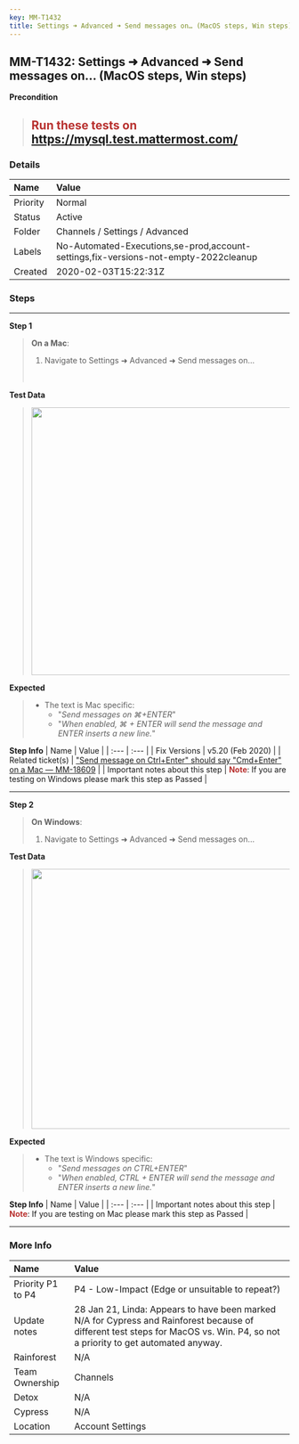 ```yaml
---
key: MM-T1432
title: Settings ➜ Advanced ➜ Send messages on… (MacOS steps, Win steps)
---
```


## MM-T1432: Settings ➜ Advanced ➜ Send messages on… (MacOS steps, Win steps)

**Precondition**

> <article><h1><span style="color: rgb(184, 49, 47);">Run these tests on</span> <a href="https://mysql.test.mattermost.com/" rel="noopener noreferrer" target="_blank">https://mysql.test.mattermost.com/</a></h1></article>

### Details

| Name     | Value                                                                               |
| :------- | :---------------------------------------------------------------------------------- |
| Priority | Normal                                                                              |
| Status   | Active                                                                              |
| Folder   | Channels / Settings / Advanced                                                      |
| Labels   | No-Automated-Executions,se-prod,account-settings,fix-versions-not-empty-2022cleanup |
| Created  | 2020-02-03T15:22:31Z                                                                |

### Steps

<hr/>

**Step 1**

> <article><strong>On a Mac</strong>:<ol><li>Navigate to Settings ➜ Advanced ➜ Send messages on…</li></ol><br /></article>

**Test Data**

> <article><img src="https://smartbear-tm4j-prod-us-west-2-attachment-rich-text.s3.us-west-2.amazonaws.com/embedded-f3277290f945470c4add5d21ef3dc7ca7b74388fc7152bfb6b99ae58c66a95a8-1580743441068-2020-02-03_09-52-21.png" style="width:481px" class="fr-fil fr-dib" /></article>

**Expected**

> <article><ul><li>The text is Mac specific:<ul><li>"<em>Send messages on ⌘+ENTER</em>"</li><li>"<em>When enabled, ⌘ + ENTER will send the message and ENTER inserts a new line.</em>"</li></ul></li></ul></article>

**Step Info**
| Name | Value |
| :--- | :--- |
| Fix Versions | v5.20 (Feb 2020) |
| Related ticket(s) | <a href="https://mattermost.atlassian.net/browse/MM-18609" rel="noopener noreferrer" target="_blank">"Send message on Ctrl+Enter" should say "Cmd+Enter" on a Mac — MM-18609</a> |
| Important notes about this step | <strong><span style="color:rgb(184, 49, 47)">Note</span></strong>: If you are testing on Windows please mark this step as Passed |

<hr/>

**Step 2**

> <article><strong>On Windows</strong>:<ol><li>Navigate to Settings ➜ Advanced ➜ Send messages on…</li></ol></article>

**Test Data**

> <article><img src="https://smartbear-tm4j-prod-us-west-2-attachment-rich-text.s3.us-west-2.amazonaws.com/embedded-f3277290f945470c4add5d21ef3dc7ca7b74388fc7152bfb6b99ae58c66a95a8-1580743807923-2020-02-03_10-08-11.png" style="width:467px" class="fr-fil fr-dib" /></article>

**Expected**

> <article><ul><li>The text is Windows specific:<ul><li>"<em>Send messages on CTRL+ENTER</em>"</li><li>"<em>When enabled, CTRL + ENTER will send the message and ENTER inserts a new line.</em>"</li></ul></li></ul></article>

**Step Info**
| Name | Value |
| :--- | :--- |
| Important notes about this step | <strong><span style="color:rgb(184, 49, 47)">Note</span></strong>: If you are testing on Mac please mark this step as Passed |

<hr/>

### More Info

| Name              | Value                                                                                                                                                                          |
| :---------------- | :----------------------------------------------------------------------------------------------------------------------------------------------------------------------------- |
| Priority P1 to P4 | P4 - Low-Impact (Edge or unsuitable to repeat?)                                                                                                                                |
| Update notes      | 28 Jan 21, Linda: Appears to have been marked N/A for Cypress and Rainforest because of different test steps for MacOS vs. Win. P4, so not a priority to get automated anyway. |
| Rainforest        | N/A                                                                                                                                                                            |
| Team Ownership    | Channels                                                                                                                                                                       |
| Detox             | N/A                                                                                                                                                                            |
| Cypress           | N/A                                                                                                                                                                            |
| Location          | Account Settings                                                                                                                                                               |
